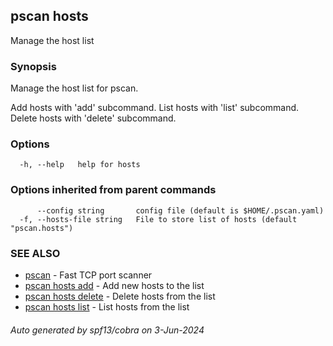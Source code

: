 ## pscan hosts

Manage the host list

### Synopsis

Manage the host list for pscan.

Add hosts with 'add' subcommand.
List hosts with 'list' subcommand.
Delete hosts with 'delete' subcommand.

### Options

```
  -h, --help   help for hosts
```

### Options inherited from parent commands

```
      --config string       config file (default is $HOME/.pscan.yaml)
  -f, --hosts-file string   File to store list of hosts (default "pscan.hosts")
```

### SEE ALSO

* [pscan](pscan.md)	 - Fast TCP port scanner
* [pscan hosts add](pscan_hosts_add.md)	 - Add new hosts to the list
* [pscan hosts delete](pscan_hosts_delete.md)	 - Delete hosts from the list
* [pscan hosts list](pscan_hosts_list.md)	 - List hosts from the list

###### Auto generated by spf13/cobra on 3-Jun-2024
